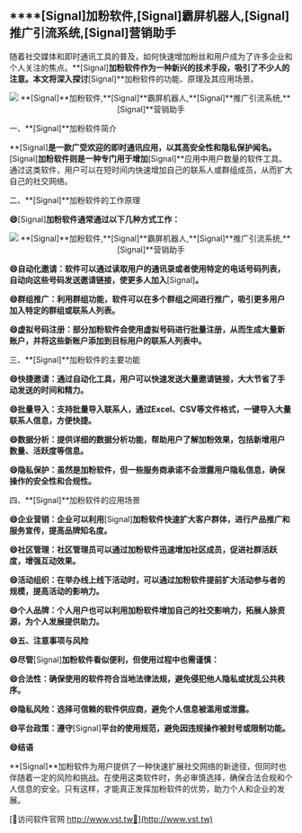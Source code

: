 ## ****[Signal]**加粉软件,**[Signal]**霸屏机器人,**[Signal]**推广引流系统,**[Signal]**营销助手**

随着社交媒体和即时通讯工具的普及，如何快速增加粉丝和用户成为了许多企业和个人关注的焦点。**[Signal]**加粉软件作为一种新兴的技术手段，吸引了不少人的注意。本文将深入探讨**[Signal]**加粉软件的功能、原理及其应用场景。

 <center><img src="https://vst.tw/MP4/tuiguang/png/6.png" alt="**[Signal]**加粉软件,**[Signal]**霸屏机器人,**[Signal]**推广引流系统,**[Signal]**营销助手"></center>

一、**[Signal]**加粉软件简介

**[Signal]**是一款广受欢迎的即时通讯应用，以其高安全性和隐私保护闻名。**[Signal]**加粉软件则是一种专门用于增加**[Signal]**应用中用户数量的软件工具。通过这类软件，用户可以在短时间内快速增加自己的联系人或群组成员，从而扩大自己的社交网络。

二、**[Signal]**加粉软件的工作原理

**😄**[Signal]**加粉软件通常通过以下几种方式工作：**

 <center><img src="https://vst.tw/MP4/tuiguang/png/3.png" alt="**[Signal]**加粉软件,**[Signal]**霸屏机器人,**[Signal]**推广引流系统,**[Signal]**营销助手"></center>

**😄自动化邀请：软件可以通过读取用户的通讯录或者使用特定的电话号码列表，自动向这些号码发送邀请链接，使更多人加入**[Signal]**。**

**😄群组推广：利用群组功能，软件可以在多个群组之间进行推广，吸引更多用户加入特定的群组或联系人列表。**

**😄虚拟号码注册：部分加粉软件会使用虚拟号码进行批量注册，从而生成大量新账户，并将这些新账户添加到目标用户的联系人列表中。**

三、**[Signal]**加粉软件的主要功能

**😄快捷邀请：通过自动化工具，用户可以快速发送大量邀请链接，大大节省了手动发送的时间和精力。**

**😄批量导入：支持批量导入联系人，通过Excel、CSV等文件格式，一键导入大量联系人信息，方便快捷。**

**😄数据分析：提供详细的数据分析功能，帮助用户了解加粉效果，包括新增用户数量、活跃度等信息。**

**😄隐私保护：虽然是加粉软件，但一些服务商承诺不会泄露用户隐私信息，确保操作的安全性和合规性。**

四、**[Signal]**加粉软件的应用场景

**😄企业营销：企业可以利用**[Signal]**加粉软件快速扩大客户群体，进行产品推广和服务宣传，提高品牌知名度。**

**😄社区管理：社区管理员可以通过加粉软件迅速增加社区成员，促进社群活跃度，增强互动效果。**

**😄活动组织：在举办线上线下活动时，可以通过加粉软件提前扩大活动参与者的规模，提高活动的影响力。**

**😄个人品牌：个人用户也可以利用加粉软件增加自己的社交影响力，拓展人脉资源，为个人发展提供助力。**

**😄五、注意事项与风险**

**😄尽管**[Signal]**加粉软件看似便利，但使用过程中也需谨慎：**

**😄合法性：确保使用的软件符合当地法律法规，避免侵犯他人隐私或扰乱公共秩序。**

**😄隐私风险：选择可信赖的软件供应商，避免个人信息被滥用或泄露。**

**😄平台政策：遵守**[Signal]**平台的使用规范，避免因违规操作被封号或限制功能。**

**😄结语**

**[Signal]**加粉软件为用户提供了一种快速扩展社交网络的新途径，但同时也伴随着一定的风险和挑战。在使用这类软件时，务必审慎选择，确保合法合规和个人信息的安全。只有这样，才能真正发挥加粉软件的优势，助力个人和企业的发展。


[👻访问软件官网 http://www.vst.tw👻](http://www.vst.tw)
